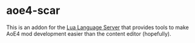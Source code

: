 # aoe4-scar
This is an addon for the [Lua Language Server](https://github.com/LuaLS/lua-language-server) that provides tools to make AoE4 mod development easier than the content editor (hopefully).
